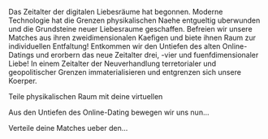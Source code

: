 Das Zeitalter der digitalen Liebesräume hat begonnen.
Moderne Technologie hat die Grenzen physikalischen Naehe entgueltig uberwunden und die Grundsteine neuer Liebesraume geschaffen.
Befreien wir unsere Matches aus ihren zweidimensionalen Kaefigen und biete ihnen Raum zur individuellen Entfaltung! 
Entkommen wir den Untiefen des alten Online-Datings und erorbern das neue Zeitalter drei, -vier und fuenfdimensionaler Liebe!
In einem Zeitalter der Neuverhandlung terretorialer und geopolitischer Grenzen immaterialisieren und entgrenzen sich unsere Koerper. 

Teile physikalischen Raum mit deine virtuellen 



Aus den Untiefen des Online-Dating bewegen wir uns nun... 

Verteile deine Matches ueber den...
